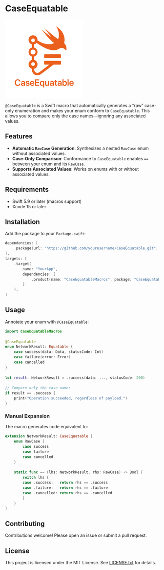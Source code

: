# CaseEquatable

![CaseEquatable Logo](logo.png)

`@CaseEquatable` is a Swift macro that automatically generates a “raw” case-only enumeration and makes your enum conform to `CaseEquatable`. This allows you to compare only the case names—ignoring any associated values.

## Features

* **Automatic `RawCase` Generation**: Synthesizes a nested `RawCase` enum without associated values.
* **Case-Only Comparison**: Conformance to `CaseEquatable` enables `==` between your enum and its `RawCase`.
* **Supports Associated Values**: Works on enums with or without associated values.

## Requirements

* Swift 5.9 or later (macros support)
* Xcode 15 or later

## Installation

Add the package to your `Package.swift`:

```swift
dependencies: [
    .package(url: "https://github.com/yourusername/CaseEquatable.git", from: "1.0.0"),
],
targets: [
    .target(
        name: "YourApp",
        dependencies: [
            .product(name: "CaseEquatableMacros", package: "CaseEquatable"),
        ]
    ),
]
```

## Usage

Annotate your enum with `@CaseEquatable`:

```swift
import CaseEquatableMacros

@CaseEquatable
enum NetworkResult: Equatable {
    case success(data: Data, statusCode: Int)
    case failure(error: Error)
    case cancelled
}

let result: NetworkResult = .success(data: ..., statusCode: 200)

// Compare only the case name:
if result == .success {
    print("Operation succeeded, regardless of payload.")
}
```

### Manual Expansion

The macro generates code equivalent to:

```swift
extension NetworkResult: CaseEquatable {
    enum RawCase {
        case success
        case failure
        case cancelled
    }

    static func == (lhs: NetworkResult, rhs: RawCase) -> Bool {
        switch lhs {
        case .success:   return rhs == .success
        case .failure:   return rhs == .failure
        case .cancelled: return rhs == .cancelled
        }
    }
}
```

## Contributing

Contributions welcome! Please open an issue or submit a pull request.

## License

This project is licensed under the MIT License. See [LICENSE.txt](LICENSE.txt) for details.
